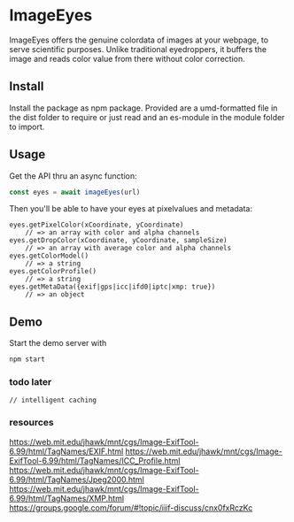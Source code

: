 
# ImageEyes

ImageEyes offers the genuine colordata of images at your webpage,
to serve scientific purposes.
Unlike traditional eyedroppers,
it buffers the image and reads color value from there
without color correction.

## Install

Install the package as npm package. Provided are
a umd-formatted file in the dist folder to require or just read
and an es-module in the module folder to import.

## Usage

Get the API thru an async function:

```js
const eyes = await imageEyes(url)
```

Then you'll be able to have your eyes at pixelvalues and metadata:

    eyes.getPixelColor(xCoordinate, yCoordinate)
        // => an array with color and alpha channels
    eyes.getDropColor(xCoordinate, yCoordinate, sampleSize)
        // => an array with average color and alpha channels
    eyes.getColorModel()
        // => a string
    eyes.getColorProfile()
        // => a string
    eyes.getMetaData({exif|gps|icc|ifd0|iptc|xmp: true})
        // => an object

## Demo

Start the demo server with

```sh
npm start
```

### todo later

    // intelligent caching

### resources

https://web.mit.edu/jhawk/mnt/cgs/Image-ExifTool-6.99/html/TagNames/EXIF.html
https://web.mit.edu/jhawk/mnt/cgs/Image-ExifTool-6.99/html/TagNames/ICC_Profile.html
https://web.mit.edu/jhawk/mnt/cgs/Image-ExifTool-6.99/html/TagNames/Jpeg2000.html
https://web.mit.edu/jhawk/mnt/cgs/Image-ExifTool-6.99/html/TagNames/XMP.html
https://groups.google.com/forum/#!topic/iiif-discuss/cnx0fxRczKc
